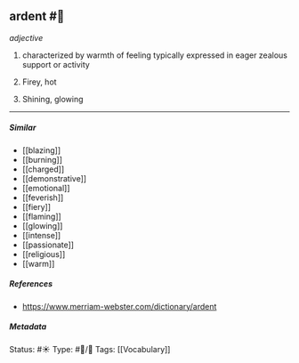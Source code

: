 ## ardent #🧠 

_adjective_

1. characterized by warmth of feeling typically expressed in eager zealous support or activity

2. Firey, hot

3. Shining, glowing

___
##### Similar
-   [[blazing]]
-   [[burning]]
-   [[charged]]
-   [[demonstrative]]
-   [[emotional]]
-   [[feverish]]
-   [[fiery]]
-   [[flaming]]
-   [[glowing]]
-   [[intense]]
-   [[passionate]]
-   [[religious]]
-   [[warm]]

##### References 
- https://www.merriam-webster.com/dictionary/ardent

##### Metadata
Status: #☀️ 
Type: #🔵/💬 
Tags: [[Vocabulary]]